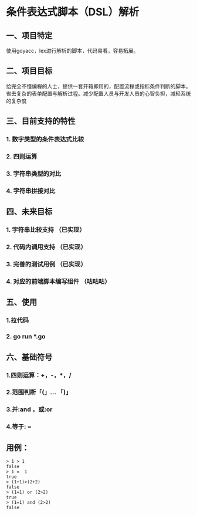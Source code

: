 # 条件表达式脚本（DSL）解析
## 一、项目特定
使用goyacc，lex进行解析的脚本，代码易看，容易拓展。
## 二、项目目标
给完全不懂编程的人士，提供一套开箱即用的，配置流程或指标条件判断的脚本。省去复杂的表单配置与解析过程。减少配置人员与开发人员的心智负担，减轻系统的复杂度
## 三、目前支持的特性
### 1. 数字类型的条件表达式比较
### 2. 四则运算
### 3. 字符串类型的对比
### 4. 字符串拼接对比

## 四、未来目标
### 1. 字符串比较支持 （已实现）
### 2. 代码内调用支持 （已实现）
### 3. 完善的测试用例 （已实现）
### 4. 对应的前端脚本编写组件 （咕咕咕）

## 五、使用
### 1.拉代码
### 2. go run *.go

## 六、基础符号
### 1.四则运算：+，-，*，/
### 2.范围判断「(」... 「)」
### 3.并:and ，或:or
### 4.等于: =

## 用例：
```shell
> 1 > 1
false
> 1 =  1
true
> (1+1)>(2+2)
false
> (1=1) or (2>2)
true
> (1=1) and (2>2)
false

```